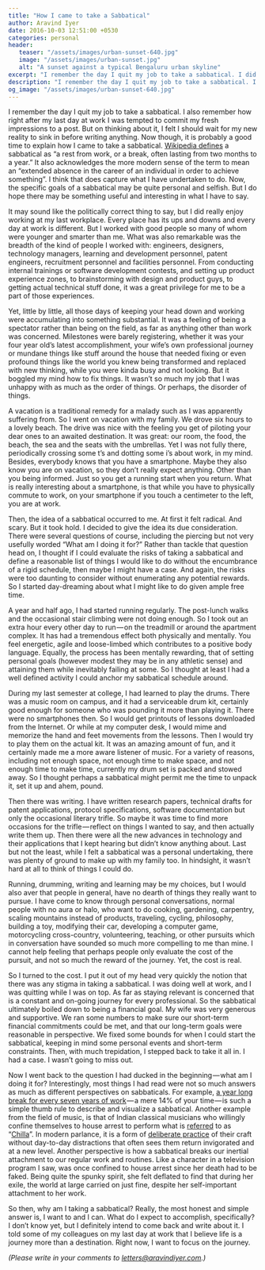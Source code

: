 ```yaml
---
title: "How I came to take a Sabbatical"
author: Aravind Iyer
date: 2016-10-03 12:51:00 +0530
categories: personal
header:
   teaser: "/assets/images/urban-sunset-640.jpg"
   image: "/assets/images/urban-sunset.jpg"
   alt: "A sunset against a typical Bengaluru urban skyline" 
excerpt: "I remember the day I quit my job to take a sabbatical. I did enjoy working at my last workplace. Yet, I felt like a spectator rather than on the field, for anything other than work. A vacation is a traditional remedy for such a malady. So I went on vacation with my family. Yet I was not fully there, periodically crossing some t’s and dotting some i’s about work. Then the idea of a sabbatical occurred to me. At first it felt radical. And scary. But it took hold. After much deliberation and planning, but with much trepidation, I stepped back to take it all in. I had a case. I wasn’t going to miss out. I told some of my colleagues on my last day at work that I believe life is a journey more than a destination. Right now, I want to focus on the journey."
description: "I remember the day I quit my job to take a sabbatical. I did enjoy working at my last workplace. Yet, I felt like a spectator rather than on the field, for anything other than work. A vacation is a traditional remedy for such a malady. So I went on vacation with my family. Yet I was not fully there, periodically crossing some t’s and dotting some i’s about work. Then the idea of a sabbatical occurred to me. At first it felt radical. And scary. But it took hold. After much deliberation and planning, but with much trepidation, I stepped back to take it all in. I had a case. I wasn’t going to miss out. I told some of my colleagues on my last day at work that I believe life is a journey more than a destination. Right now, I want to focus on the journey."
og_image: "/assets/images/urban-sunset-640.jpg"
---
```


I remember the day I quit my job to take a sabbatical. I also remember how right after my last day at work I was tempted to commit my fresh impressions to a post. But on thinking about it, I felt I should wait for my new reality to sink in before writing anything. Now though, it is probably a good time to explain how I came to take a sabbatical. [Wikipedia defines](http://en.wikipedia.org/wiki/Sabbatical) a sabbatical as “a rest from work, or a break, often lasting from two months to a year.” It also acknowledges the more modern sense of the term to mean an “extended absence in the career of an individual in order to achieve something”. I think that does capture what I have undertaken to do. Now, the specific goals of a sabbatical may be quite personal and selfish. But I do hope there may be something useful and interesting in what I have to say.

It may sound like the politically correct thing to say, but I did really enjoy working at my last workplace. Every place has its ups and downs and every day at work is different. But I worked with good people so many of whom were younger and smarter than me. What was also remarkable was the breadth of the kind of people I worked with: engineers, designers, technology managers, learning and development personnel, patent engineers, recruitment personnel and facilities personnel. From conducting internal trainings or software development contests, and setting up product experience zones, to brainstorming with design and product guys, to getting actual technical stuff done, it was a great privilege for me to be a part of those experiences.

Yet, little by little, all those days of keeping your head down and working were accumulating into something substantial. It was a feeling of being a spectator rather than being on the field, as far as anything other than work was concerned. Milestones were barely registering, whether it was your four year old’s latest accomplishment, your wife’s own professional journey or mundane things like stuff around the house that needed fixing or even profound things like the world you knew being transformed and replaced with new thinking, while you were kinda busy and not looking. But it boggled my mind how to fix things. It wasn’t so much my job that I was unhappy with as much as the order of things. Or perhaps, the disorder of things.

A vacation is a traditional remedy for a malady such as I was apparently suffering from. So I went on vacation with my family. We drove six hours to a lovely beach. The drive was nice with the feeling you get of piloting your dear ones to an awaited destination. It was great: our room, the food, the beach, the sea and the seats with the umbrellas. Yet I was not fully there, periodically crossing some t’s and dotting some i’s about work, in my mind. Besides, everybody knows that you have a smartphone. Maybe they also know you are on vacation, so they don’t really expect anything. Other than you being informed. Just so you get a running start when you return. What is really interesting about a smartphone, is that while you have to physically commute to work, on your smartphone if you touch a centimeter to the left, you are at work.

Then, the idea of a sabbatical occurred to me. At first it felt radical. And scary. But it took hold. I decided to give the idea its due consideration. There were several questions of course, including the piercing but not very usefully worded “What am I doing it for?” Rather than tackle that question head on, I thought if I could evaluate the risks of taking a sabbatical and define a reasonable list of things I would like to do without the encumbrance of a rigid schedule, then maybe I might have a case. And again, the risks were too daunting to consider without enumerating any potential rewards. So I started day-dreaming about what I might like to do given ample free time.

A year and half ago, I had started running regularly. The post-lunch walks and the occasional stair climbing were not doing enough. So I took out an extra hour every other day to run — on the treadmill or around the apartment complex. It has had a tremendous effect both physically and mentally. You feel energetic, agile and loose-limbed which contributes to a positive body language. Equally, the process has been mentally rewarding, that of setting personal goals (however modest they may be in any athletic sense) and attaining them while inevitably failing at some. So I thought at least I had a well defined activity I could anchor my sabbatical schedule around.

During my last semester at college, I had learned to play the drums. There was a music room on campus, and it had a serviceable drum kit, certainly good enough for someone who was pounding it more than playing it. There were no smartphones then. So I would get printouts of lessons downloaded from the Internet. Or while at my computer desk, I would mime and memorize the hand and feet movements from the lessons. Then I would try to play them on the actual kit. It was an amazing amount of fun, and it certainly made me a more aware listener of music. For a variety of reasons, including not enough space, not enough time to make space, and not enough time to make time, currently my drum set is packed and stowed away. So I thought perhaps a sabbatical might permit me the time to unpack it, set it up and ahem, pound.

Then there was writing. I have written research papers, technical drafts for patent applications, protocol specifications, software documentation but only the occasional literary trifle. So maybe it was time to find more occasions for the trifle — reflect on things I wanted to say, and then actually write them up. Then there were all the new advances in technology and their applications that I kept hearing but didn’t know anything about. Last but not the least, while I felt a sabbatical was a personal undertaking, there was plenty of ground to make up with my family too. In hindsight, it wasn’t hard at all to think of things I could do.

Running, drumming, writing and learning may be my choices, but I would also aver that people in general, have no dearth of things they really want to pursue. I have come to know through personal conversations, normal people with no aura or halo, who want to do cooking, gardening, carpentry, scaling mountains instead of products, traveling, cycling, philosophy, building a toy, modifying their car, developing a computer game, motorcycling cross-country, volunteering, teaching, or other pursuits which in conversation have sounded so much more compelling to me than mine. I cannot help feeling that perhaps people only evaluate the cost of the pursuit, and not so much the reward of the journey. Yet, the cost is real.

So I turned to the cost. I put it out of my head very quickly the notion that there was any stigma in taking a sabbatical. I was doing well at work, and I was quitting while I was on top. As far as staying relevant is concerned that is a constant and on-going journey for every professional. So the sabbatical ultimately boiled down to being a financial goal. My wife was very generous and supportive. We ran some numbers to make sure our short-term financial commitments could be met, and that our long-term goals were reasonable in perspective. We fixed some bounds for when I could start the sabbatical, keeping in mind some personal events and short-term constraints. Then, with much trepidation, I stepped back to take it all in. I had a case. I wasn’t going to miss out.

Now I went back to the question I had ducked in the beginning — what am I doing it for? Interestingly, most things I had read were not so much answers as much as different perspectives on sabbaticals. For example, [a year long break for every seven years of work](http://www.ted.com/talks/stefan_sagmeister_the_power_of_time_off) — a mere 14% of your time — is such a simple thumb rule to describe and visualize a sabbatical. Another example from the field of music, is that of Indian classical musicians who willingly confine themselves to house arrest to perform what is [referred](http://en.wikipedia.org/wiki/Chilla_katna) to as “[Chilla](http://en.wikipedia.org/wiki/Chilla_%28retreat%29)”. In modern parlance, it is a form of [deliberate practice](http://blogs.scientificamerican.com/beautiful-minds/creativity-is-much-more-than-10-000-hours-of-deliberate-practice/) of their craft without day-to-day distractions that often sees them return invigorated and at a new level. Another perspective is how a sabbatical breaks our inertial attachment to our regular work and routines. Like a character in a television program I saw, was once confined to house arrest since her death had to be faked. Being quite the spunky spirit, she felt deflated to find that during her exile, the world at large carried on just fine, despite her self-important attachment to her work.

So then, why am I taking a sabbatical? Really, the most honest and simple answer is, I want to and I can. What do I expect to accomplish, specifically? I don’t know yet, but I definitely intend to come back and write about it. I told some of my colleagues on my last day at work that I believe life is a journey more than a destination. Right now, I want to focus on the journey.

*(Please write in your comments to [letters@aravindiyer.com](mailto:letters@aravindiyer.com).)*
